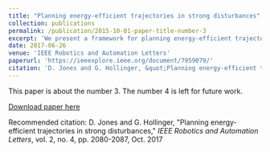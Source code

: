 ```yaml
---
title: "Planning energy-efficient trajectories in strong disturbances"
collection: publications
permalink: /publication/2015-10-01-paper-title-number-3
excerpt: 'We present a framework for planning energy-efficient trajectories through strong and uncertain disturbances, such as ocean currents and wind fields.'
date: 2017-06-26
venue: 'IEEE Robotics and Automation Letters'
paperurl: 'https://ieeexplore.ieee.org/document/7959079/'
citation: 'D. Jones and G. Hollinger, &quot;Planning energy-efficient trajectories in strong disturbances&quot; <i>IEEE Robotics and Automation Letters</i>, vol. 2, no. 4, pp. 2080-2087, Oct. 2017'
---
```

This paper is about the number 3. The number 4 is left for future work.

[Download paper here](http://academicpages.github.io/files/paper3.pdf)

Recommended citation: D. Jones and G. Hollinger, "Planning energy-efficient trajectories in strong disturbances," <i>IEEE Robotics and Automation Letters</i>, vol. 2, no. 4, pp. 2080-2087, Oct. 2017






